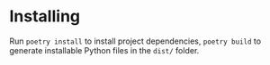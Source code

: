 # Installing

Run `poetry install` to install project dependencies, `poetry build` to generate installable Python files in the `dist/` folder.
